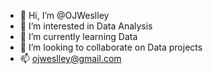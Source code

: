 - 👋 Hi, I’m @OJWeslley
- 👀 I’m interested in Data Analysis  
- 🌱 I’m currently learning Data
- 💞️ I’m looking to collaborate on Data projects
- 📫 ojweslley@gmail.com

<!---
OJWeslley/OJWeslley is a ✨ special ✨ repository because its `README.md` (this file) appears on your GitHub profile.
You can click the Preview link to take a look at your changes.
--->
